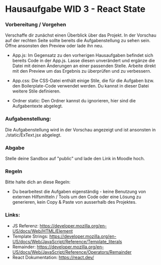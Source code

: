 # Hausaufgabe WID 3 - React State

### Vorbereitung / Vorgehen

Verschaffe dir zunächst einen Überblick über das Projekt. In der Vorschau auf der rechten Seite sollte bereits die Aufgabenstellung zu sehen sein. Öffne ansonsten den Preview oder lade ihn neu. 

- App.js: Im Gegensatz zu den vorherigen Hausaufgaben befindet sich bereits Code in der App.js. Lasse diesen unverändert und ergänze die Datei mit deinen Änderungen an einer passenden Stelle. Arbeite direkt mit den Preview um das Ergebnis zu überprüfen und zu verbessern.

- App.css: Die CSS-Datei enthält einige Stile, die für die Aufgaben bzw. den Boilerplate-Code verwendet werden. Du kannst in dieser Datei weitere Stile definieren.

- Ordner static: Den Ordner kannst du ignorieren, hier sind die Aufgabentexte abgelegt.


### Aufgabenstellung:

Die Aufgabenstellung wird in der Vorschau angezeigt und ist ansonsten in ./static/ExText.jsx abgelegt.

### Abgabe
Stelle deine Sandbox auf "public" und lade den Link in Moodle hoch. 


### Regeln

Bitte halte dich an diese Regeln:

- Du bearbeitest die Aufgaben eigenständig - keine Benutzung von externen Hilfsmitteln / Tools um den Code oder eine Lösung zu generieren, kein Copy & Paste von ausserhalb des Projektes.  

### Links:

- JS Referenz: https://developer.mozilla.org/en-US/docs/Web/HTML/Element
- Template Strings: https://developer.mozilla.org/en-US/docs/Web/JavaScript/Reference/Template_literals
- Remainder: https://developer.mozilla.org/en-US/docs/Web/JavaScript/Reference/Operators/Remainder
- React Dokumentation: https://react.dev/


